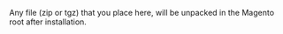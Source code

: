 Any file (zip or tgz) that you place here, will be unpacked in the Magento root after installation.
